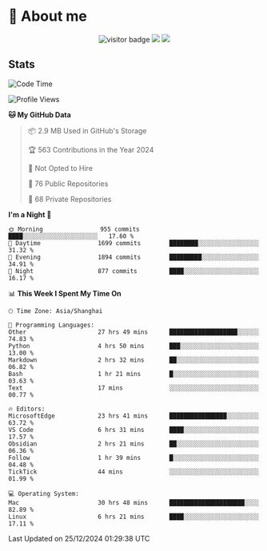<!-- ![](https://youpai.roccoshi.top/img/20200804214216.png) -->

# 🧐 About me
 
<p align="center">
<img src="https://visitor-badge.laobi.icu/badge?page_id=Lincest.Lincest&title=hits" alt="visitor badge"/>
<a href="mailto:imroccoshi@gmail.com"><img src="https://img.shields.io/badge/gmail-imroccoshi%40gmail.com-red"></a>
<a href="https://blog.roccoshi.top"><img src="https://img.shields.io/badge/blog-roccoshi-green"></a>
</p>

## Stats

<!--START_SECTION:waka-->
![Code Time](http://img.shields.io/badge/Code%20Time-1%2C843%20hrs%2013%20mins-blue)

![Profile Views](http://img.shields.io/badge/Profile%20Views-0-blue)

**🐱 My GitHub Data** 

> 📦 2.9 MB Used in GitHub's Storage 
 > 
> 🏆 563 Contributions in the Year 2024
 > 
> 🚫 Not Opted to Hire
 > 
> 📜 76 Public Repositories 
 > 
> 🔑 68 Private Repositories 
 > 
**I'm a Night 🦉** 

```text
🌞 Morning                955 commits         ████░░░░░░░░░░░░░░░░░░░░░   17.60 % 
🌆 Daytime                1699 commits        ████████░░░░░░░░░░░░░░░░░   31.32 % 
🌃 Evening                1894 commits        █████████░░░░░░░░░░░░░░░░   34.91 % 
🌙 Night                  877 commits         ████░░░░░░░░░░░░░░░░░░░░░   16.17 % 
```


📊 **This Week I Spent My Time On** 

```text
🕑︎ Time Zone: Asia/Shanghai

💬 Programming Languages: 
Other                    27 hrs 49 mins      ███████████████████░░░░░░   74.83 % 
Python                   4 hrs 50 mins       ███░░░░░░░░░░░░░░░░░░░░░░   13.00 % 
Markdown                 2 hrs 32 mins       ██░░░░░░░░░░░░░░░░░░░░░░░   06.82 % 
Bash                     1 hr 21 mins        █░░░░░░░░░░░░░░░░░░░░░░░░   03.63 % 
Text                     17 mins             ░░░░░░░░░░░░░░░░░░░░░░░░░   00.77 % 

🔥 Editors: 
MicrosoftEdge            23 hrs 41 mins      ████████████████░░░░░░░░░   63.72 % 
VS Code                  6 hrs 31 mins       ████░░░░░░░░░░░░░░░░░░░░░   17.57 % 
Obsidian                 2 hrs 21 mins       ██░░░░░░░░░░░░░░░░░░░░░░░   06.36 % 
Follow                   1 hr 39 mins        █░░░░░░░░░░░░░░░░░░░░░░░░   04.48 % 
TickTick                 44 mins             ░░░░░░░░░░░░░░░░░░░░░░░░░   01.99 % 

💻 Operating System: 
Mac                      30 hrs 48 mins      █████████████████████░░░░   82.89 % 
Linux                    6 hrs 21 mins       ████░░░░░░░░░░░░░░░░░░░░░   17.11 % 
```


 Last Updated on 25/12/2024 01:29:38 UTC
<!--END_SECTION:waka-->


